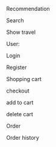

Recommendation 


Search 



Show travel 




User:

Login

Register


Shopping cart

checkout

add to cart

delete cart



Order 

Order history


